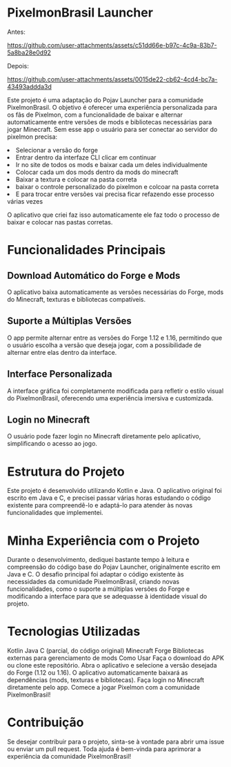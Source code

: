 # PixelmonBrasil Launcher
Antes:

https://github.com/user-attachments/assets/c51dd66e-b97c-4c9a-83b7-5a8ba28e0d92


Depois:

https://github.com/user-attachments/assets/0015de22-cb62-4cd4-bc7a-43493addda3d


Este projeto é uma adaptação do Pojav Launcher para a comunidade PixelmonBrasil. O objetivo é oferecer uma experiência personalizada para os fãs de Pixelmon, com a funcionalidade de baixar e alternar automaticamente entre versões de mods e bibliotecas necessárias para jogar Minecraft. Sem esse app o usuário para ser conectar ao servidor do pixelmon precisa:
<li>Selecionar a versão do forge</li>
<li>Entrar dentro da interfaze CLI clicar em continuar</li>
<li>Ir no site de todos os mods e baixar cada um deles individualmente</li>
<li>Colocar cada um dos mods dentro da mods do minecraft</li>
<li>Baixar a textura e colocar na pasta correta</li>
<li>baixar o controle personalizado do pixelmon e colcoar na pasta correta</li>
<li>E para trocar entre versões vai precisa ficar refazendo esse processo várias vezes</li>

O aplicativo que criei faz isso automaticamente ele faz todo o processo de baixar e colocar nas pastas corretas.
# Funcionalidades Principais
## Download Automático do Forge e Mods
O aplicativo baixa automaticamente as versões necessárias do Forge, mods do Minecraft, texturas e bibliotecas compatíveis.
## Suporte a Múltiplas Versões
O app permite alternar entre as versões do Forge 1.12 e 1.16, permitindo que o usuário escolha a versão que deseja jogar, com a possibilidade de alternar entre elas dentro da interface.
## Interface Personalizada 
A interface gráfica foi completamente modificada para refletir o estilo visual do PixelmonBrasil, oferecendo uma experiência imersiva e customizada.
## Login no Minecraft
O usuário pode fazer login no Minecraft diretamente pelo aplicativo, simplificando o acesso ao jogo.

# Estrutura do Projeto
Este projeto é desenvolvido utilizando Kotlin e Java. O aplicativo original foi escrito em Java e C, e precisei passar várias horas estudando o código existente para compreendê-lo e adaptá-lo para atender às novas funcionalidades que implementei.

# Minha Experiência com o Projeto
Durante o desenvolvimento, dediquei bastante tempo à leitura e compreensão do código base do Pojav Launcher, originalmente escrito em Java e C. O desafio principal foi adaptar o código existente às necessidades da comunidade PixelmonBrasil, criando novas funcionalidades, como o suporte a múltiplas versões do Forge e modificando a interface para que se adequasse à identidade visual do projeto.

# Tecnologias Utilizadas
Kotlin
Java
C (parcial, do código original)
Minecraft Forge
Bibliotecas externas para gerenciamento de mods
Como Usar
Faça o download do APK ou clone este repositório.
Abra o aplicativo e selecione a versão desejada do Forge (1.12 ou 1.16).
O aplicativo automaticamente baixará as dependências (mods, texturas e bibliotecas).
Faça login no Minecraft diretamente pelo app.
Comece a jogar Pixelmon com a comunidade PixelmonBrasil!

# Contribuição
Se desejar contribuir para o projeto, sinta-se à vontade para abrir uma issue ou enviar um pull request. Toda ajuda é bem-vinda para aprimorar a experiência da comunidade PixelmonBrasil!

